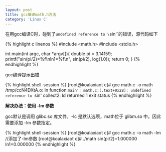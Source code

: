 ```yaml
---
layout: post
title: gcc编译math.h方法
category: 'Linux C'
---
```


在用gcc编译C时，碰到了`undefined reference to \`sin'`的错误，源代码如下

{% highlight c linenos %}
#include <math.h>
#include <stdio.h>

int main(int argc, char *argv[]){
  double pi = 3.14159;
  printf("sin(pi/2)=%f\nln1=%f\n", sin(pi/2), log(1.0));
  return 0;
}
{% endhighlight %}

gcc编译提示出错

{% highlight shell-session %}
[root@koalaxiaot c]# gcc math.c -o math
/tmp/ccN4DXtA.o: In function `main':
math.c:(.text+0x28): undefined reference to `sin'
collect2: ld returned 1 exit status
{% endhighlight %}

**解决办法：使用 -lm 参数**

gcc默认是调用 glibc.so 库文件，-lc 是默认选项，math位于 glibm.so 中，因此需要添加 -lm 参数指定。

{% highlight shell-session %}
[root@koalaxiaot c]# gcc math.c -o math -lm     //添加了-lm参数
[root@koalaxiaot c]# ./math 
sin(pi/2)=1.000000
ln1=0.000000
{% endhighlight %}
